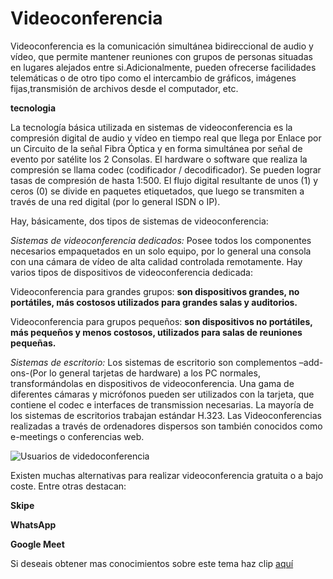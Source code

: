 # Videoconferencia #

Videoconferencia es la comunicación simultánea bidireccional de audio y vídeo, que permite mantener reuniones con grupos de personas situadas en lugares alejados
entre si.Adicionalmente, pueden ofrecerse facilidades telemáticas o de otro tipo como el intercambio de gráficos, imágenes fijas,transmisión de archivos desde
 el computador, etc.
 
 **tecnologia**

La tecnología básica utilizada en sistemas de videoconferencia es la compresión digital de audio y vídeo en tiempo real que llega por Enlace por un Circuito de la señal Fibra Óptica y en forma simultánea por señal de evento por satélite los 2 Consolas. El hardware o software que realiza la compresión se llama codec (codificador / decodificador). Se pueden lograr tasas de compresión de hasta 1:500. El flujo digital resultante de unos (1) y ceros (0) se divide en paquetes etiquetados, que luego se transmiten a través de una red digital (por lo general ISDN o IP). 

Hay, básicamente, dos tipos de sistemas de videoconferencia:

 *Sistemas de videoconferencia dedicados:* Posee todos los componentes necesarios empaquetados en un solo equipo, por lo general una consola con una cámara de vídeo de alta calidad controlada remotamente. Hay varios tipos de dispositivos de videoconferencia dedicada: 
 
 Videoconferencia para grandes grupos: **son dispositivos grandes, no portátiles, más costosos utilizados para grandes salas y auditorios.**
 
 Videoconferencia para grupos pequeños: **son dispositivos no portátiles, más pequeños y menos costosos, utilizados para salas de reuniones pequeñas.**
 
 *Sistemas de escritorio:* Los sistemas de escritorio son complementos –add-ons-(Por lo general tarjetas de hardware) a los PC normales, transformándolas en dispositivos de videoconferencia. Una gama de diferentes cámaras y micrófonos pueden ser utilizados con la tarjeta, que contiene el codec e interfaces de transmission necesarias. La mayoría de los sistemas de escritorios trabajan estándar H.323. Las Videoconferencias realizadas a través de ordenadores dispersos son también conocidos como e-meetings o conferencias web.
 
 ![Usuarios de videdoconferencia](https://negotiantis.com/wp-content/uploads/2018/11/consejos-para-reuniones-por-videoconferencia.png)
 
 Existen muchas alternativas para realizar videoconferencia gratuita o a bajo coste. Entre otras destacan:
 
 **Skipe**
 
 **WhatsApp**
 
 **Google Meet**
 
 Si deseais obtener mas conocimientos sobre este tema haz clip [aquí](https://blog.hubspot.es/sales/programas-videoconferencias)
